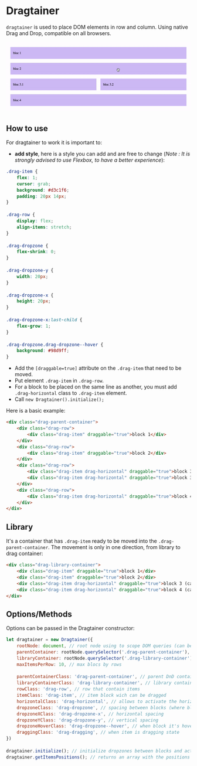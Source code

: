 # Dragtainer

`dragtainer` is used to place DOM elements in row and column. Using native Drag and Drop, compatible on all browsers.

![dragtainer demo](./presentation.gif)

## How to use
For dragtainer to work it is important to: 
- **add style**, here is a style you can add and are free to change (_Note : It is strongly advised to use Flexbox, to have a better experience_):

```css
.drag-item {
    flex: 1;
    cursor: grab;
    background: #d3c1f6;
    padding: 20px 14px;
}

.drag-row {
    display: flex;
    align-items: stretch;
}

.drag-dropzone {
    flex-shrink: 0;
}

.drag-dropzone-y {
    width: 20px;
}

.drag-dropzone-x {
    height: 20px;
}

.drag-dropzone-x:last-child {
    flex-grow: 1;
}

.drag-dropzone.drag-dropzone--hover {
    background: #98d9ff;
}
```

- Add the `[draggable=true]` attribute on the `.drag-item` that need to be moved.
- Put element `.drag-item` in `.drag-row`.
- For a block to be placed on the same line as another, you must add `.drag-horizontal` class to `.drag-item` element.
- Call `new Dragtainer().initialize();`

Here is a basic example:

```html
<div class="drag-parent-container">
    <div class="drag-row">
        <div class="drag-item" draggable="true">block 1</div>
    </div>
    <div class="drag-row">
        <div class="drag-item" draggable="true">block 2</div>
    </div>
    <div class="drag-row">
        <div class="drag-item drag-horizontal" draggable="true">block 3.1 (can be horizontally)</div>
        <div class="drag-item drag-horizontal" draggable="true">block 3.2 (can be horizontally)</div>
    </div>
    <div class="drag-row">
        <div class="drag-item drag-horizontal" draggable="true">block 4 (can be horizontally)</div>
    </div>
</div>
```

## Library
It's a container that has `.drag-item` ready to be moved into the `.drag-parent-container`. The movement is only in one direction, from library to drag container:

```html
<div class="drag-library-container">
    <div class="drag-item" draggable="true">block 1</div>
    <div class="drag-item" draggable="true">block 2</div>
    <div class="drag-item drag-horizontal" draggable="true">block 3 (can be horizontally)</div>
    <div class="drag-item drag-horizontal" draggable="true">block 4 (can be horizontally)</div>
</div>
```

## Options/Methods
Options can be passed in the Dragtainer constructor:

```js
let dragtainer = new Dragtainer({
    rootNode: document, // root node using to scope DOM queries (can be modal, div container...)
    parentContainer: rootNode.querySelector('.drag-parent-container'), // the parent container for the DnD
    libraryContainer: rootNode.querySelector('.drag-library-container'), // the library container that contain items which can be dragged into the container
    maxItemsPerRow: 10, // max blocs by rows

    parentContainerClass: 'drag-parent-container', // parent DnD container
    libraryContainerClass: 'drag-library-container', // library container
    rowClass: 'drag-row', // row that contain items
    itemClass: 'drag-item', // item block wich can be dragged
    horizontalClass: 'drag-horizontal', // allows to activate the horizontal drag (several blocks on the same row)
    dropzoneClass: 'drag-dropzone', // spacing between blocks (where blocks can be dropped)
    dropzoneXClass: 'drag-dropzone-x', // horizontal spacing
    dropzoneYClass: 'drag-dropzone-y', // vertical spacing
    dropzoneHoverClass: 'drag-dropzone--hover', // when block it's hover dropzone
    draggingClass: 'drag-dragging', // when item is dragging state
})

dragtainer.initialize(); // initialize dropzones between blocks and activate DnD behaviors
dragtainer.getItemsPositions(); // returns an array with the positions (row, col and the HTML element)
```